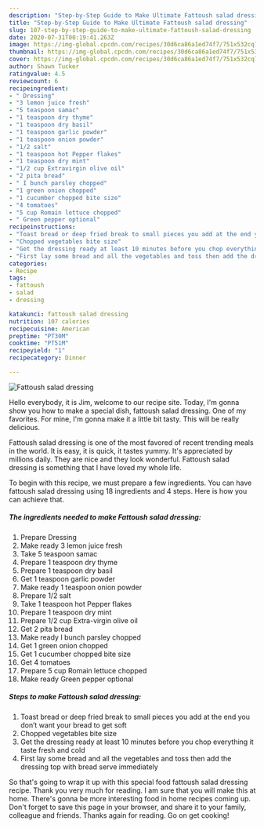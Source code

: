 ```yaml
---
description: "Step-by-Step Guide to Make Ultimate Fattoush salad dressing"
title: "Step-by-Step Guide to Make Ultimate Fattoush salad dressing"
slug: 107-step-by-step-guide-to-make-ultimate-fattoush-salad-dressing
date: 2020-07-31T00:19:41.263Z
image: https://img-global.cpcdn.com/recipes/30d6ca86a1ed74f7/751x532cq70/fattoush-salad-dressing-recipe-main-photo.jpg
thumbnail: https://img-global.cpcdn.com/recipes/30d6ca86a1ed74f7/751x532cq70/fattoush-salad-dressing-recipe-main-photo.jpg
cover: https://img-global.cpcdn.com/recipes/30d6ca86a1ed74f7/751x532cq70/fattoush-salad-dressing-recipe-main-photo.jpg
author: Shawn Tucker
ratingvalue: 4.5
reviewcount: 6
recipeingredient:
- " Dressing"
- "3 lemon juice fresh"
- "5 teaspoon samac"
- "1 teaspoon dry thyme"
- "1 teaspoon dry basil"
- "1 teaspoon garlic powder"
- "1 teaspoon onion powder"
- "1/2 salt"
- "1 teaspoon hot Pepper flakes"
- "1 teaspoon dry mint"
- "1/2 cup Extravirgin olive oil"
- "2 pita bread"
- " I bunch parsley chopped"
- "1 green onion chopped"
- "1 cucumber chopped bite size"
- "4 tomatoes"
- "5 cup Romain lettuce chopped"
- " Green pepper optional"
recipeinstructions:
- "Toast bread or deep fried break to small pieces you add at the end you don’t want your bread to get soft"
- "Chopped vegetables bite size"
- "Get the dressing ready at least 10 minutes before you chop everything it taste fresh and cold"
- "First lay some bread and all the vegetables and toss then add the dressing top with bread serve immediately"
categories:
- Recipe
tags:
- fattoush
- salad
- dressing

katakunci: fattoush salad dressing 
nutrition: 107 calories
recipecuisine: American
preptime: "PT30M"
cooktime: "PT51M"
recipeyield: "1"
recipecategory: Dinner

---
```



![Fattoush salad dressing](https://img-global.cpcdn.com/recipes/30d6ca86a1ed74f7/751x532cq70/fattoush-salad-dressing-recipe-main-photo.jpg)

Hello everybody, it is Jim, welcome to our recipe site. Today, I'm gonna show you how to make a special dish, fattoush salad dressing. One of my favorites. For mine, I'm gonna make it a little bit tasty. This will be really delicious.

Fattoush salad dressing is one of the most favored of recent trending meals in the world. It is easy, it is quick, it tastes yummy. It's appreciated by millions daily. They are nice and they look wonderful. Fattoush salad dressing is something that I have loved my whole life.




To begin with this recipe, we must prepare a few ingredients. You can have fattoush salad dressing using 18 ingredients and 4 steps. Here is how you can achieve that.

<!--inarticleads1-->

##### The ingredients needed to make Fattoush salad dressing:

1. Prepare  Dressing
1. Make ready 3 lemon juice fresh
1. Take 5 teaspoon samac
1. Prepare 1 teaspoon dry thyme
1. Prepare 1 teaspoon dry basil
1. Get 1 teaspoon garlic powder
1. Make ready 1 teaspoon onion powder
1. Prepare 1/2 salt
1. Take 1 teaspoon hot Pepper flakes
1. Prepare 1 teaspoon dry mint
1. Prepare 1/2 cup Extra-virgin olive oil
1. Get 2 pita bread
1. Make ready  I bunch parsley chopped
1. Get 1 green onion chopped
1. Get 1 cucumber chopped bite size
1. Get 4 tomatoes
1. Prepare 5 cup Romain lettuce chopped
1. Make ready  Green pepper optional




<!--inarticleads2-->

##### Steps to make Fattoush salad dressing:

1. Toast bread or deep fried break to small pieces you add at the end you don’t want your bread to get soft
1. Chopped vegetables bite size
1. Get the dressing ready at least 10 minutes before you chop everything it taste fresh and cold
1. First lay some bread and all the vegetables and toss then add the dressing top with bread serve immediately




So that's going to wrap it up with this special food fattoush salad dressing recipe. Thank you very much for reading. I am sure that you will make this at home. There's gonna be more interesting food in home recipes coming up. Don't forget to save this page in your browser, and share it to your family, colleague and friends. Thanks again for reading. Go on get cooking!
